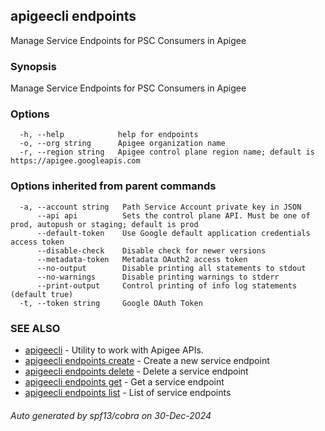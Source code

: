 ## apigeecli endpoints

Manage Service Endpoints for PSC Consumers in Apigee

### Synopsis

Manage Service Endpoints for PSC Consumers in Apigee

### Options

```
  -h, --help            help for endpoints
  -o, --org string      Apigee organization name
  -r, --region string   Apigee control plane region name; default is https://apigee.googleapis.com
```

### Options inherited from parent commands

```
  -a, --account string   Path Service Account private key in JSON
      --api api          Sets the control plane API. Must be one of prod, autopush or staging; default is prod
      --default-token    Use Google default application credentials access token
      --disable-check    Disable check for newer versions
      --metadata-token   Metadata OAuth2 access token
      --no-output        Disable printing all statements to stdout
      --no-warnings      Disable printing warnings to stderr
      --print-output     Control printing of info log statements (default true)
  -t, --token string     Google OAuth Token
```

### SEE ALSO

* [apigeecli](apigeecli.md)	 - Utility to work with Apigee APIs.
* [apigeecli endpoints create](apigeecli_endpoints_create.md)	 - Create a new service endpoint
* [apigeecli endpoints delete](apigeecli_endpoints_delete.md)	 - Delete a service endpoint
* [apigeecli endpoints get](apigeecli_endpoints_get.md)	 - Get a service endpoint
* [apigeecli endpoints list](apigeecli_endpoints_list.md)	 - List of service endpoints

###### Auto generated by spf13/cobra on 30-Dec-2024
